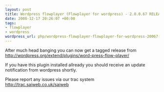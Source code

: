 ```yaml
--- 
layout: post
title: Wordpress flowplayer (Flowplayer for wordpress) - 2.0.0.67 RELEASED!
date: 2008-12-17 20:26:07 +00:00
tags: 
- flowplayer
- wordpress
wordpress_url: php/wordpress-flowplayer-flowplayer-for-wordpress-20067-released
---
```

After much head banging you can now get a tagged release from <a href="http://wordpress.org/extend/plugins/word-press-flow-player/">http://wordpress.org/extend/plugins/word-press-flow-player/</a>

If you have this plugin installed allready you should receive an update notification from wordpress shortly.

Please report any issues via our trac system <a href="http://trac.saiweb.co.uk/saiweb">http://trac.saiweb.co.uk/saiweb</a>
